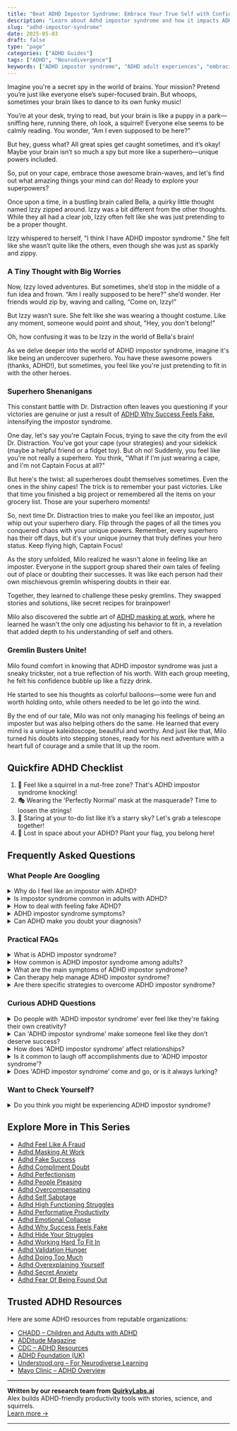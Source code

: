 ```yaml
---
title: "Beat ADHD Impostor Syndrome: Embrace Your True Self with Confidence!"
description: "Learn about Adhd impostor syndrome and how it impacts ADHD minds."
slug: "adhd-impostor-syndrome"
date: 2025-05-03
draft: false
type: "page"
categories: ["ADHD Guides"]
tags: ["ADHD", "Neurodivergence"]
keywords: ["ADHD impostor syndrome", "ADHD adult experiences", "embracing ADHD uniqueness", "ADHD self-acceptance", "ADHD workplace challenges", "understanding ADHD emotions", "ADHD creative thinking"]
---
```


Imagine you're a secret spy in the world of brains. Your mission? Pretend you’re just like everyone else’s super-focused brain. But whoops, sometimes your brain likes to dance to its own funky music!

You’re at your desk, trying to read, but your brain is like a puppy in a park—sniffing here, running there, oh look, a squirrel! Everyone else seems to be calmly reading. You wonder, “Am I even supposed to be here?”

But hey, guess what? All great spies get caught sometimes, and it’s okay! Maybe your brain isn’t so much a spy but more like a superhero—unique powers included.

So, put on your cape, embrace those awesome brain-waves, and let's find out what amazing things your mind can do! Ready to explore your superpowers?

Once upon a time, in a bustling brain called Bella, a quirky little thought named Izzy zipped around. Izzy was a bit different from the other thoughts. While they all had a clear job, Izzy often felt like she was just pretending to be a proper thought.

Izzy whispered to herself, "I think I have ADHD impostor syndrome." She felt like she wasn’t quite like the others, even though she was just as sparkly and zippy.

### A Tiny Thought with Big Worries

Now, Izzy loved adventures. But sometimes, she’d stop in the middle of a fun idea and frown. “Am I really supposed to be here?” she’d wonder. Her friends would zip by, waving and calling, “Come on, Izzy!”

But Izzy wasn’t sure. She felt like she was wearing a thought costume. Like any moment, someone would point and shout, "Hey, you don't belong!"

Oh, how confusing it was to be Izzy in the world of Bella's brain!

As we delve deeper into the world of ADHD impostor syndrome, imagine it's like being an undercover superhero. You have these awesome powers (thanks, ADHD!), but sometimes, you feel like you're just pretending to fit in with the other heroes.

### Superhero Shenanigans

This constant battle with Dr. Distraction often leaves you questioning if your victories are genuine or just a result of [ADHD Why Success Feels Fake](/pages/adhd-why-success-feels-fake/), intensifying the impostor syndrome.

One day, let's say you're Captain Focus, trying to save the city from the evil Dr. Distraction. You've got your cape (your strategies) and your sidekick (maybe a helpful friend or a fidget toy). But oh no! Suddenly, you feel like you're not really a superhero. You think, "What if I'm just wearing a cape, and I'm not Captain Focus at all?"

But here's the twist: all superheroes doubt themselves sometimes. Even the ones in the shiny capes! The trick is to remember your past victories. Like that time you finished a big project or remembered all the items on your grocery list. Those are your superhero moments!

So, next time Dr. Distraction tries to make you feel like an impostor, just whip out your superhero diary. Flip through the pages of all the times you conquered chaos with your unique powers. Remember, every superhero has their off days, but it's your unique journey that truly defines your hero status. Keep flying high, Captain Focus!

As the story unfolded, Milo realized he wasn't alone in feeling like an imposter. Everyone in the support group shared their own tales of feeling out of place or doubting their successes. It was like each person had their own mischievous gremlin whispering doubts in their ear.

Together, they learned to challenge these pesky gremlins. They swapped stories and solutions, like secret recipes for brainpower!

Milo also discovered the subtle art of [ADHD masking at work](/pages/adhd-masking-at-work/), where he learned he wasn't the only one adjusting his behavior to fit in, a revelation that added depth to his understanding of self and others.

### Gremlin Busters Unite!

Milo found comfort in knowing that ADHD impostor syndrome was just a sneaky trickster, not a true reflection of his worth. With each group meeting, he felt his confidence bubble up like a fizzy drink.

He started to see his thoughts as colorful balloons—some were fun and worth holding onto, while others needed to be let go into the wind.

By the end of our tale, Milo was not only managing his feelings of being an imposter but was also helping others do the same. He learned that every mind is a unique kaleidoscope, beautiful and worthy. And just like that, Milo turned his doubts into stepping stones, ready for his next adventure with a heart full of courage and a smile that lit up the room.

## Quickfire ADHD Checklist

1. 🍁 Feel like a squirrel in a nut-free zone? That's ADHD impostor syndrome knocking!
2. 🎭 Wearing the 'Perfectly Normal' mask at the masquerade? Time to loosen the strings!
3. 🌌 Staring at your to-do list like it’s a starry sky? Let's grab a telescope together!
4. 🚀 Lost in space about your ADHD? Plant your flag, you belong here!

## Frequently Asked Questions

### What People Are Googling

<details><summary>Why do I feel like an impostor with ADHD?</summary><p>Feeling like an impostor when you have ADHD is incredibly common, and you're definitely not alone in this experience. This feeling often stems from the challenges ADHD brings, like inconsistency in performance or feeling like you have to work harder than others to achieve the same outcomes. Remember, your brain just works a bit differently, and that’s okay! Embracing your unique strengths and understanding the way you process things can help reduce these impostor feelings.</p></details>
<details><summary>Is impostor syndrome common in adults with ADHD?</summary><p>Absolutely, impostor syndrome is quite common among adults with ADHD, and you're definitely not alone if you're feeling this way. Many adults with ADHD often struggle with feelings of inadequacy or chronic self-doubt, which can stem from a lifetime of experiences where their unique brain wiring might not have been fully understood or supported. These feelings are exacerbated by the many challenges ADHD presents, like keeping up with daily tasks or meeting societal expectations at work or in social settings. Remember, recognizing and acknowledging these feelings is a powerful first step towards overcoming them.</p></details>
<details><summary>How to deal with feeling fake ADHD?</summary><p>It’s not uncommon to feel like your ADHD isn’t “real” or to question your experiences, especially when ADHD symptoms can vary so much from person to person. Remember, ADHD often comes with a side of self-doubt, and it's important to acknowledge that your feelings and struggles are valid. A good step is to talk about these feelings with a professional who understands ADHD, or even connect with others who have ADHD. Sharing your experiences can offer not only reassurance but also remind you that you're not alone in this.</p></details>
<details><summary>ADHD impostor syndrome symptoms?</summary><p>Absolutely, feeling like an impostor is quite common among those with ADHD. Symptoms may include a persistent doubt about your successes and abilities, attributing your achievements to luck or external factors rather than your own effort and skills. You might often compare yourself unfavorably to others, thinking they are more capable or organized, even when evidence shows you're just as talented. It's really important to acknowledge these feelings and understand they're a common experience, not an accurate reflection of your true capabilities.</p></details>
<details><summary>Can ADHD make you doubt your diagnosis?</summary><p>Absolutely, it's very common for people with ADHD to sometimes doubt their diagnosis. This condition can be quite sneaky; it varies a lot from person to person and even day to day, which might make you question whether it's really there. Plus, ADHD affects your self-perception, which can lead to doubts about whether your challenges are 'real' or just perceived. Remember, it's okay to have these doubts, and discussing them with your healthcare provider or a support group can really help reaffirm your experiences and feelings.</p></details>

### Practical FAQs

<details><summary>What is ADHD impostor syndrome?</summary><p>ADHD impostor syndrome is when individuals with ADHD feel like they're faking their struggles or that they don’t truly belong in spaces meant for those with ADHD. It’s a common, albeit tough, feeling where you might doubt the validity of your diagnosis because your symptoms don't always look like those of others or because you manage to cope well in certain areas of life. Remember, ADHD manifests uniquely in each person and having moments of success or feeling 'normal' doesn’t negate your diagnosis or experiences. It’s really important to acknowledge your feelings and perhaps discuss them with someone who understands ADHD, as this can be incredibly affirming and helpful.</p></details>
<details><summary>How common is ADHD impostor syndrome among adults?</summary><p>It's quite common for adults with ADHD to experience what's often called "impostor syndrome." This feeling can arise from the challenges of managing ADHD symptoms in a world that often values steady productivity and consistency—qualities that can be tricky for someone with ADHD. When you find yourself doubting your achievements or feeling like a fraud, remember you're not alone. Many adults with ADHD share these feelings, and acknowledging this can be a comforting first step toward overcoming those doubts.</p></details>
<details><summary>What are the main symptoms of ADHD impostor syndrome?</summary><p>Absolutely, it's great that you're reaching out to understand more about this! ADHD impostor syndrome often involves feelings of doubting your accomplishments and a persistent internalized fear of being exposed as a "fraud," despite evidence of your success. This can be especially pronounced if you find yourself comparing your productivity or methods to others who don't have ADHD. It’s like carrying around a little voice that constantly questions if you truly deserve your achievements, or if you've just been lucky or tricked others into overestimating your abilities. Remember, your experiences and feelings are valid, and you're definitely not alone in feeling this way.</p></details>
<details><summary>Can therapy help manage ADHD impostor syndrome?</summary><p>Absolutely, therapy can be a wonderful resource for managing ADHD and the feelings of impostor syndrome that sometimes come with it. Speaking with a therapist can provide you with strategies to challenge those nagging doubts about your successes and the authenticity of your experiences. It's like having a knowledgeable friend who helps you sort through your thoughts and validate your feelings. Together, you can work on building a stronger, more confident you who recognizes and celebrates your true capabilities.</p></details>
<details><summary>Are there specific strategies to overcome ADHD impostor syndrome?</summary><p>Absolutely, dealing with ADHD impostor syndrome can feel overwhelming, but there are several loving strategies you can embrace to ease those feelings. Start by acknowledging your successes, no matter how small they might seem, as this can help you internalize your accomplishments. Creating a "success journal" where you jot down positive feedback and achievements can serve as a tangible reminder of your capabilities. Additionally, connecting with others who have ADHD can provide a supportive community where you can share experiences and strategies, and feel less isolated in your journey. Remember, you're not alone, and your experiences and feelings are valid.</p></details>

### Curious ADHD Questions

<details><summary>Do people with 'ADHD impostor syndrome' ever feel like they're faking their own creativity?</summary><p>Absolutely, feelings of "ADHD impostor syndrome" can indeed make someone doubt their own creativity. It's quite common to question whether your creative ideas are genuinely yours or just a product of the ADHD-driven bursts of energy and interest. Remember, your creativity is an authentic part of who you are, intricately woven into your unique way of seeing the world. Embracing your creative process, with all its ups and downs, helps validate and celebrate your personal expression.</p></details>
<details><summary>Can 'ADHD impostor syndrome' make someone feel like they don't deserve success?</summary><p>Absolutely, the feeling you're describing is quite common among folks with ADHD. This "ADHD impostor syndrome" can make you doubt your achievements and feel like you don’t truly deserve your successes, which can be really disheartening. Remember, your brain might sometimes send you false signals that you're not good enough, but these thoughts don’t define your true capabilities or worth. It's important to acknowledge your hard work and the unique strengths you bring to the table—even if your ADHD tries to convince you otherwise.</p></details>
<details><summary>How does 'ADHD impostor syndrome' affect relationships?</summary><p>ADHD impostor syndrome can really cast a shadow on relationships by making you doubt your own experiences and feelings. It's like having an internal voice that constantly questions whether your ADHD symptoms are real, or if you're just being dramatic, which can leave you feeling isolated or misunderstood by your loved ones. This doubt might make it challenging to ask for the support you genuinely need, affecting how connected you feel to others. Remember, your experiences are valid, and sharing how you feel with people who care can help strengthen those bonds.</p></details>
<details><summary>Is it common to laugh off accomplishments due to 'ADHD impostor syndrome'?</summary><p>Absolutely, it's quite common! Many individuals with ADHD experience what's often called "impostor syndrome," where despite genuine accomplishments, you might feel like you haven’t truly earned your successes or that you're just faking it. It’s like your brain refuses to give you credit where it’s due! Remember, your achievements are valid and truly yours, even if your ADHD tries to convince you otherwise. It’s okay to take a moment, acknowledge your hard work, and embrace your successes with open arms.</p></details>
<details><summary>Does 'ADHD impostor syndrome' come and go, or is it always lurking?</summary><p>Absolutely, feelings of "ADHD impostor syndrome" can indeed ebb and flow, and that’s perfectly normal. Many people with ADHD experience periods when they doubt their diagnosis or feel like they should be able to manage better "on their own." This can fluctuate based on your current stress levels, successes, or even the kinds of tasks you're tackling at the moment. Remember, it's okay to feel this way sometimes, and it's just another part of the journey that you're navigating beautifully with your unique set of strengths.</p></details>

### Want to Check Yourself?

<details><summary>Do you think you might be experiencing ADHD impostor syndrome?</summary><p>Absolutely, feeling like an impostor when you have ADHD is quite common, and it’s totally understandable. Navigating a world that often misunderstands ADHD can sometimes make you doubt your own experiences or worry that you're not "enough" of something. Remember, your feelings are valid, and ADHD manifests differently for everyone, so there's no one "right" way to experience it. If you're ever feeling overwhelmed by these thoughts, it might be helpful to chat with someone who understands or even jot down your feelings and experiences in a journal.</p></details>

<script type="application/ld+json">
{
  "@context": "https://schema.org",
  "@type": "FAQPage",
  "mainEntity": [
    {
      "@type": "Question",
      "name": "Why do I feel like an impostor with ADHD?",
      "acceptedAnswer": {
        "@type": "Answer",
        "text": "Feeling like an impostor when you have ADHD is incredibly common, and you're definitely not alone in this experience. This feeling often stems from the challenges ADHD brings, like inconsistency in performance or feeling like you have to work harder than others to achieve the same outcomes. Remember, your brain just works a bit differently, and that\u2019s okay! Embracing your unique strengths and understanding the way you process things can help reduce these impostor feelings."
      }
    },
    {
      "@type": "Question",
      "name": "Is impostor syndrome common in adults with ADHD?",
      "acceptedAnswer": {
        "@type": "Answer",
        "text": "Absolutely, impostor syndrome is quite common among adults with ADHD, and you're definitely not alone if you're feeling this way. Many adults with ADHD often struggle with feelings of inadequacy or chronic self-doubt, which can stem from a lifetime of experiences where their unique brain wiring might not have been fully understood or supported. These feelings are exacerbated by the many challenges ADHD presents, like keeping up with daily tasks or meeting societal expectations at work or in social settings. Remember, recognizing and acknowledging these feelings is a powerful first step towards overcoming them."
      }
    },
    {
      "@type": "Question",
      "name": "How to deal with feeling fake ADHD?",
      "acceptedAnswer": {
        "@type": "Answer",
        "text": "It\u2019s not uncommon to feel like your ADHD isn\u2019t \u201creal\u201d or to question your experiences, especially when ADHD symptoms can vary so much from person to person. Remember, ADHD often comes with a side of self-doubt, and it's important to acknowledge that your feelings and struggles are valid. A good step is to talk about these feelings with a professional who understands ADHD, or even connect with others who have ADHD. Sharing your experiences can offer not only reassurance but also remind you that you're not alone in this."
      }
    },
    {
      "@type": "Question",
      "name": "ADHD impostor syndrome symptoms?",
      "acceptedAnswer": {
        "@type": "Answer",
        "text": "Absolutely, feeling like an impostor is quite common among those with ADHD. Symptoms may include a persistent doubt about your successes and abilities, attributing your achievements to luck or external factors rather than your own effort and skills. You might often compare yourself unfavorably to others, thinking they are more capable or organized, even when evidence shows you're just as talented. It's really important to acknowledge these feelings and understand they're a common experience, not an accurate reflection of your true capabilities."
      }
    },
    {
      "@type": "Question",
      "name": "Can ADHD make you doubt your diagnosis?",
      "acceptedAnswer": {
        "@type": "Answer",
        "text": "Absolutely, it's very common for people with ADHD to sometimes doubt their diagnosis. This condition can be quite sneaky; it varies a lot from person to person and even day to day, which might make you question whether it's really there. Plus, ADHD affects your self-perception, which can lead to doubts about whether your challenges are 'real' or just perceived. Remember, it's okay to have these doubts, and discussing them with your healthcare provider or a support group can really help reaffirm your experiences and feelings."
      }
    },
    {
      "@type": "Question",
      "name": "What is ADHD impostor syndrome?",
      "acceptedAnswer": {
        "@type": "Answer",
        "text": "ADHD impostor syndrome is when individuals with ADHD feel like they're faking their struggles or that they don\u2019t truly belong in spaces meant for those with ADHD. It\u2019s a common, albeit tough, feeling where you might doubt the validity of your diagnosis because your symptoms don't always look like those of others or because you manage to cope well in certain areas of life. Remember, ADHD manifests uniquely in each person and having moments of success or feeling 'normal' doesn\u2019t negate your diagnosis or experiences. It\u2019s really important to acknowledge your feelings and perhaps discuss them with someone who understands ADHD, as this can be incredibly affirming and helpful."
      }
    },
    {
      "@type": "Question",
      "name": "How common is ADHD impostor syndrome among adults?",
      "acceptedAnswer": {
        "@type": "Answer",
        "text": "It's quite common for adults with ADHD to experience what's often called \"impostor syndrome.\" This feeling can arise from the challenges of managing ADHD symptoms in a world that often values steady productivity and consistency\u2014qualities that can be tricky for someone with ADHD. When you find yourself doubting your achievements or feeling like a fraud, remember you're not alone. Many adults with ADHD share these feelings, and acknowledging this can be a comforting first step toward overcoming those doubts."
      }
    },
    {
      "@type": "Question",
      "name": "What are the main symptoms of ADHD impostor syndrome?",
      "acceptedAnswer": {
        "@type": "Answer",
        "text": "Absolutely, it's great that you're reaching out to understand more about this! ADHD impostor syndrome often involves feelings of doubting your accomplishments and a persistent internalized fear of being exposed as a \"fraud,\" despite evidence of your success. This can be especially pronounced if you find yourself comparing your productivity or methods to others who don't have ADHD. It\u2019s like carrying around a little voice that constantly questions if you truly deserve your achievements, or if you've just been lucky or tricked others into overestimating your abilities. Remember, your experiences and feelings are valid, and you're definitely not alone in feeling this way."
      }
    },
    {
      "@type": "Question",
      "name": "Can therapy help manage ADHD impostor syndrome?",
      "acceptedAnswer": {
        "@type": "Answer",
        "text": "Absolutely, therapy can be a wonderful resource for managing ADHD and the feelings of impostor syndrome that sometimes come with it. Speaking with a therapist can provide you with strategies to challenge those nagging doubts about your successes and the authenticity of your experiences. It's like having a knowledgeable friend who helps you sort through your thoughts and validate your feelings. Together, you can work on building a stronger, more confident you who recognizes and celebrates your true capabilities."
      }
    },
    {
      "@type": "Question",
      "name": "Are there specific strategies to overcome ADHD impostor syndrome?",
      "acceptedAnswer": {
        "@type": "Answer",
        "text": "Absolutely, dealing with ADHD impostor syndrome can feel overwhelming, but there are several loving strategies you can embrace to ease those feelings. Start by acknowledging your successes, no matter how small they might seem, as this can help you internalize your accomplishments. Creating a \"success journal\" where you jot down positive feedback and achievements can serve as a tangible reminder of your capabilities. Additionally, connecting with others who have ADHD can provide a supportive community where you can share experiences and strategies, and feel less isolated in your journey. Remember, you're not alone, and your experiences and feelings are valid."
      }
    },
    {
      "@type": "Question",
      "name": "Do people with 'ADHD impostor syndrome' ever feel like they're faking their own creativity?",
      "acceptedAnswer": {
        "@type": "Answer",
        "text": "Absolutely, feelings of \"ADHD impostor syndrome\" can indeed make someone doubt their own creativity. It's quite common to question whether your creative ideas are genuinely yours or just a product of the ADHD-driven bursts of energy and interest. Remember, your creativity is an authentic part of who you are, intricately woven into your unique way of seeing the world. Embracing your creative process, with all its ups and downs, helps validate and celebrate your personal expression."
      }
    },
    {
      "@type": "Question",
      "name": "Can 'ADHD impostor syndrome' make someone feel like they don't deserve success?",
      "acceptedAnswer": {
        "@type": "Answer",
        "text": "Absolutely, the feeling you're describing is quite common among folks with ADHD. This \"ADHD impostor syndrome\" can make you doubt your achievements and feel like you don\u2019t truly deserve your successes, which can be really disheartening. Remember, your brain might sometimes send you false signals that you're not good enough, but these thoughts don\u2019t define your true capabilities or worth. It's important to acknowledge your hard work and the unique strengths you bring to the table\u2014even if your ADHD tries to convince you otherwise."
      }
    },
    {
      "@type": "Question",
      "name": "How does 'ADHD impostor syndrome' affect relationships?",
      "acceptedAnswer": {
        "@type": "Answer",
        "text": "ADHD impostor syndrome can really cast a shadow on relationships by making you doubt your own experiences and feelings. It's like having an internal voice that constantly questions whether your ADHD symptoms are real, or if you're just being dramatic, which can leave you feeling isolated or misunderstood by your loved ones. This doubt might make it challenging to ask for the support you genuinely need, affecting how connected you feel to others. Remember, your experiences are valid, and sharing how you feel with people who care can help strengthen those bonds."
      }
    },
    {
      "@type": "Question",
      "name": "Is it common to laugh off accomplishments due to 'ADHD impostor syndrome'?",
      "acceptedAnswer": {
        "@type": "Answer",
        "text": "Absolutely, it's quite common! Many individuals with ADHD experience what's often called \"impostor syndrome,\" where despite genuine accomplishments, you might feel like you haven\u2019t truly earned your successes or that you're just faking it. It\u2019s like your brain refuses to give you credit where it\u2019s due! Remember, your achievements are valid and truly yours, even if your ADHD tries to convince you otherwise. It\u2019s okay to take a moment, acknowledge your hard work, and embrace your successes with open arms."
      }
    },
    {
      "@type": "Question",
      "name": "Does 'ADHD impostor syndrome' come and go, or is it always lurking?",
      "acceptedAnswer": {
        "@type": "Answer",
        "text": "Absolutely, feelings of \"ADHD impostor syndrome\" can indeed ebb and flow, and that\u2019s perfectly normal. Many people with ADHD experience periods when they doubt their diagnosis or feel like they should be able to manage better \"on their own.\" This can fluctuate based on your current stress levels, successes, or even the kinds of tasks you're tackling at the moment. Remember, it's okay to feel this way sometimes, and it's just another part of the journey that you're navigating beautifully with your unique set of strengths."
      }
    },
    {
      "@type": "Question",
      "name": "Do you think you might be experiencing ADHD impostor syndrome?",
      "acceptedAnswer": {
        "@type": "Answer",
        "text": "Absolutely, feeling like an impostor when you have ADHD is quite common, and it\u2019s totally understandable. Navigating a world that often misunderstands ADHD can sometimes make you doubt your own experiences or worry that you're not \"enough\" of something. Remember, your feelings are valid, and ADHD manifests differently for everyone, so there's no one \"right\" way to experience it. If you're ever feeling overwhelmed by these thoughts, it might be helpful to chat with someone who understands or even jot down your feelings and experiences in a journal."
      }
    }
  ]
}
</script>
<script type="application/ld+json">
{
  "@context": "https://schema.org",
  "@type": "Article",
  "author": {
    "@type": "Person",
    "name": "QuirkyLabs",
    "url": "https://quirkylabs.ai/about"
  },
  "headline": "\"Beat ADHD Impostor Syndrome: Embrace Your True Self with Confidence!\"",
  "mainEntityOfPage": "https://blog.quirkylabs.ai/pages/adhd-impostor-syndrome/",
  "datePublished": "2025-05-03"
}
</script>
<script type="application/ld+json">
{
  "@context": "https://schema.org",
  "@type": "BreadcrumbList",
  "itemListElement": [
    {
      "@type": "ListItem",
      "position": 1,
      "name": "Home",
      "item": "https://quirkylabs.ai/"
    },
    {
      "@type": "ListItem",
      "position": 2,
      "name": "Blog",
      "item": "https://blog.quirkylabs.ai/"
    },
    {
      "@type": "ListItem",
      "position": 3,
      "name": "\"Beat ADHD Impostor Syndrome: Embrace Your True Self with Confidence!\"",
      "item": "https://blog.quirkylabs.ai/pages/adhd-impostor-syndrome/"
    }
  ]
}
</script>


## Explore More in This Series

- [Adhd Feel Like A Fraud](/pages/adhd-feel-like-a-fraud/)
- [Adhd Masking At Work](/pages/adhd-masking-at-work/)
- [Adhd Fake Success](/pages/adhd-fake-success/)
- [Adhd Compliment Doubt](/pages/adhd-compliment-doubt/)
- [Adhd Perfectionism](/pages/adhd-perfectionism/)
- [Adhd People Pleasing](/pages/adhd-people-pleasing/)
- [Adhd Overcompensating](/pages/adhd-overcompensating/)
- [Adhd Self Sabotage](/pages/adhd-self-sabotage/)
- [Adhd High Functioning Struggles](/pages/adhd-high-functioning-struggles/)
- [Adhd Performative Productivity](/pages/adhd-performative-productivity/)
- [Adhd Emotional Collapse](/pages/adhd-emotional-collapse/)
- [Adhd Why Success Feels Fake](/pages/adhd-why-success-feels-fake/)
- [Adhd Hide Your Struggles](/pages/adhd-hide-your-struggles/)
- [Adhd Working Hard To Fit In](/pages/adhd-working-hard-to-fit-in/)
- [Adhd Validation Hunger](/pages/adhd-validation-hunger/)
- [Adhd Doing Too Much](/pages/adhd-doing-too-much/)
- [Adhd Overexplaining Yourself](/pages/adhd-overexplaining-yourself/)
- [Adhd Secret Anxiety](/pages/adhd-secret-anxiety/)
- [Adhd Fear Of Being Found Out](/pages/adhd-fear-of-being-found-out/)


## Trusted ADHD Resources

Here are some ADHD resources from reputable organizations:

- [CHADD – Children and Adults with ADHD](https://chadd.org)
- [ADDitude Magazine](https://www.additudemag.com)
- [CDC – ADHD Resources](https://www.cdc.gov/ncbddd/adhd)
- [ADHD Foundation (UK)](https://www.adhdfoundation.org.uk)
- [Understood.org – For Neurodiverse Learning](https://www.understood.org)
- [Mayo Clinic – ADHD Overview](https://www.mayoclinic.org/diseases-conditions/adhd)


---

**Written by our research team from [QuirkyLabs.ai](https://quirkylabs.ai)**  
Alex builds ADHD-friendly productivity tools with stories, science, and squirrels.  
[Learn more →](https://quirkylabs.ai)

---
